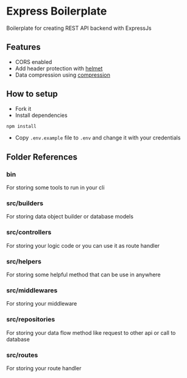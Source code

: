 # Express Boilerplate
Boilerplate for creating REST API backend with ExpressJs

## Features
* CORS enabled
* Add header protection with [helmet](https://npmjs.org/package/helmet)
* Data compression using [compression](https://npmjs.org/package/compression)

## How to setup
* Fork it
* Install dependencies
``` bash
npm install
```
* Copy `.env.example` file to `.env`  and change it with your credentials

## Folder References

### bin
For storing some tools to run in your cli

### src/builders
For storing data object builder or database models

### src/controllers
For storing your logic code or you can use it as route handler

### src/helpers
For storing some helpful method that can be use in anywhere

### src/middlewares
For storing your middleware

### src/repositories
For storing your data flow method like request to other api or call to database

### src/routes
For storing your route handler
